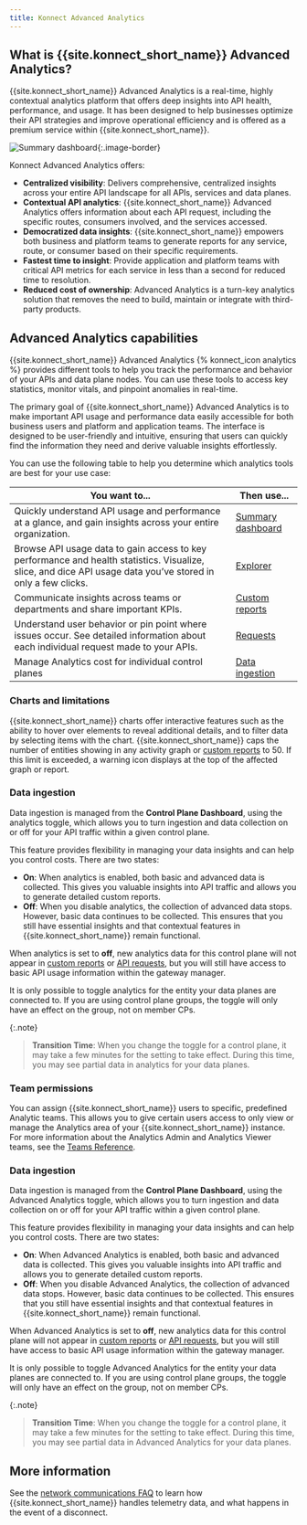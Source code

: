 ```yaml
---
title: Konnect Advanced Analytics
---
```



## What is {{site.konnect_short_name}} Advanced Analytics?

{{site.konnect_short_name}} Advanced Analytics is a real-time, highly contextual analytics platform that offers deep insights into API health, performance, and usage. It has been designed to help businesses optimize their API strategies and improve operational efficiency and is offered as a premium service within {{site.konnect_short_name}}.

![Summary dashboard](/assets/images/products/konnect/analytics/konnect-api-usage-summary.png){:.image-border}

Konnect Advanced Analytics offers:

* **Centralized visibility**: Delivers comprehensive, centralized insights across your entire API landscape for all APIs, services and data planes.
* **Contextual API analytics**: {{site.konnect_short_name}} Advanced Analytics offers information about each API request, including the specific routes, consumers involved, and the services accessed.
* **Democratized data insights**: {{site.konnect_short_name}} empowers both business and platform teams to generate reports for any service, route, or consumer based on their specific requirements.
* **Fastest time to insight**: Provide application and platform teams with critical API metrics for each service in less than a second for reduced time to resolution.
* **Reduced cost of ownership**: Advanced Analytics is a turn-key analytics solution that removes the need to build, maintain or integrate with third-party products.


## Advanced Analytics capabilities

{{site.konnect_short_name}} Advanced Analytics {% konnect_icon analytics %} provides different tools to help you track the performance and behavior of your APIs and data plane nodes. You can use these tools to access key statistics, monitor vitals, and pinpoint anomalies in real-time.

The primary goal of {{site.konnect_short_name}} Advanced Analytics is to make important API usage and performance data easily accessible for both business users and platform and application teams. The interface is designed to be user-friendly and intuitive, ensuring that users can quickly find the information they need and derive valuable insights effortlessly.

You can use the following table to help you determine which analytics tools are best for your use case:

| You want to... | Then use... |
| -------------- | ----------- |
| Quickly understand API usage and performance at a glance, and gain insights across your entire organization. | [Summary dashboard](/konnect/analytics/dashboard/) |
| Browse API usage data to gain access to key performance and health statistics. Visualize, slice, and dice API usage data you’ve stored in only a few clicks. | [Explorer](/konnect/analytics/explorer/) |
| Communicate insights across teams or departments and share important KPIs. | [Custom reports](/konnect/analytics/custom-reports/) |
| Understand user behavior or pin point where issues occur. See detailed information about each individual request made to your APIs. | [Requests](/konnect/analytics/api-requests/)  |
| Manage Analytics cost for individual control planes| [Data ingestion](/konnect/analytics/#data-ingestion) |


### Charts and limitations

{{site.konnect_short_name}} charts offer interactive features such as the ability to hover over elements to reveal additional details, and to filter data by selecting items with the chart. {{site.konnect_short_name}} caps the number of entities showing in any activity graph or [custom reports](/konnect/analytics/use-cases/) to 50. If this limit is exceeded, a warning icon displays at the top of the affected graph or report.

### Data ingestion

Data ingestion is managed from the **Control Plane Dashboard**, using the analytics toggle, which allows you to turn ingestion and data collection on or off for your API traffic within a given control plane.

This feature provides flexibility in managing your data insights and can help you control costs. There are two states: 

* **On**: When analytics is enabled, both basic and advanced data is collected. This gives you valuable insights into API traffic and allows you to generate detailed custom reports.
* **Off**: When you disable analytics, the collection of advanced data stops. However, basic data continues to be collected. This ensures that you still have essential insights and that contextual features in {{site.konnect_short_name}} remain functional.

When analytics is set to **off**, new analytics data for this control plane will not appear in [custom reports](/konnect/analytics/use-cases/) or [API requests](/konnect/analytics/api-requests/), but you will still have access to basic API usage information within the gateway manager.

It is only possible to toggle analytics for the entity your data planes are connected to. If you are using control plane groups, the toggle will only have an effect on the group, not on member CPs.

{:.note}
> **Transition Time**: When you change the toggle for a control plane, it may take a few minutes for the setting to take effect. During this time, you may see partial data in analytics for your data planes.

### Team permissions

You can assign {{site.konnect_short_name}} users to specific, predefined Analytic teams. This allows you to give certain users access to only view or manage the Analytics area of your {{site.konnect_short_name}} instance. For more information about the Analytics Admin and Analytics Viewer teams, see the [Teams Reference](/konnect/org-management/teams-and-roles/teams-reference/).


### Data ingestion

Data ingestion is managed from the **Control Plane Dashboard**, using the Advanced Analytics toggle, which allows you to turn ingestion and data collection on or off for your API traffic within a given control plane.

This feature provides flexibility in managing your data insights and can help you control costs. There are two states: 

* **On**: When Advanced Analytics is enabled, both basic and advanced data is collected. This gives you valuable insights into API traffic and allows you to generate detailed custom reports.
* **Off**: When you disable Advanced Analytics, the collection of advanced data stops. However, basic data continues to be collected. This ensures that you still have essential insights and that contextual features in {{site.konnect_short_name}} remain functional.

When Advanced Analytics is set to **off**, new analytics data for this control plane will not appear in [custom reports](/konnect/analytics/use-cases/) or [API requests](/konnect/analytics/api-requests/), but you will still have access to basic API usage information within the gateway manager.

It is only possible to toggle Advanced Analytics for the entity your data planes are connected to. If you are using control plane groups, the toggle will only have an effect on the group, not on member CPs.

{:.note}
> **Transition Time**: When you change the toggle for a control plane, it may take a few minutes for the setting to take effect. During this time, you may see partial data in Advanced Analytics for your data planes.

## More information

See the [network communications FAQ](/konnect/network-resiliency/) to learn how {{site.konnect_short_name}} handles telemetry data, and what happens in the event of a disconnect.
